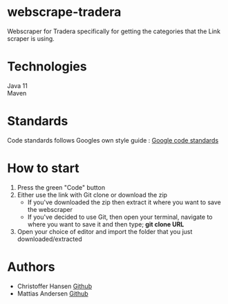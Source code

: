 # webscrape-tradera

Webscraper for Tradera specifically for getting the categories that the Link scraper is using.

# Technologies

Java 11<br>
Maven

# Standards

Code standards follows Googles own style guide : [Google code standards](https://google.github.io/styleguide/javaguide.html)

# How to start

1.  Press the green "Code" button
2.  Either use the link with Git clone or download the zip
    - If you've downloaded the zip then extract it where you want to save the webscraper
    - If you've decided to use Git, then open your terminal, navigate to where you want to save it and then type; **git clone URL**
3.  Open your choice of editor and import the folder that you just downloaded/extracted

# Authors

- Christoffer Hansen [Github](https://github.com/HansenChristoffer)
- Mattias Andersen [Github](https://github.com/SiggeCinnamon)

